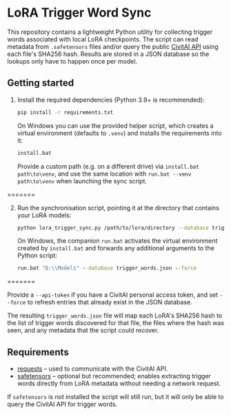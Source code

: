 # LoRA Trigger Word Sync

This repository contains a lightweight Python utility for collecting trigger
words associated with local LoRA checkpoints. The script can read metadata from
`.safetensors` files and/or query the public [CivitAI API](https://civitai.com/api-docs)
using each file's SHA256 hash. Results are stored in a JSON database so the
lookups only have to happen once per model.

## Getting started

1. Install the required dependencies (Python 3.9+ is recommended):

   ```bash
   pip install -r requirements.txt
   ```


   On Windows you can use the provided helper script, which creates a virtual
   environment (defaults to `.venv`) and installs the requirements into it:

   ```bat
   install.bat
   ```

   Provide a custom path (e.g. on a different drive) via `install.bat path\to\venv`,
   and use the same location with `run.bat --venv path\to\venv` when launching the
   sync script.

=======

2. Run the synchronisation script, pointing it at the directory that contains
your LoRA models:

   ```bash
   python lora_trigger_sync.py /path/to/lora/directory --database trigger_words.json
   ```


   On Windows, the companion `run.bat` activates the virtual environment created
   by `install.bat` and forwards any additional arguments to the Python script:

   ```bat
   run.bat "D:\\Models" --database trigger_words.json --force
   ```

=======

   Provide a `--api-token` if you have a CivitAI personal access token, and set
   `--force` to refresh entries that already exist in the JSON database.

The resulting `trigger_words.json` file will map each LoRA's SHA256 hash to the
list of trigger words discovered for that file, the files where the hash was
seen, and any metadata that the script could recover.

## Requirements

- [requests](https://pypi.org/project/requests/) – used to communicate with the
  CivitAI API.
- [safetensors](https://pypi.org/project/safetensors/) – optional but recommended;
  enables extracting trigger words directly from LoRA metadata without needing a
  network request.

If `safetensors` is not installed the script will still run, but it will only be
able to query the CivitAI API for trigger words.
